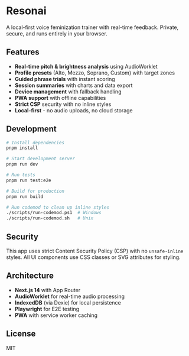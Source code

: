 # Resonai

A local-first voice feminization trainer with real-time feedback. Private, secure, and runs entirely in your browser.

## Features

- **Real-time pitch & brightness analysis** using AudioWorklet
- **Profile presets** (Alto, Mezzo, Soprano, Custom) with target zones
- **Guided phrase trials** with instant scoring
- **Session summaries** with charts and data export
- **Device management** with fallback handling
- **PWA support** with offline capabilities
- **Strict CSP** security with no inline styles
- **Local-first** - no audio uploads, no cloud storage

## Development

```bash
# Install dependencies
pnpm install

# Start development server
pnpm run dev

# Run tests
pnpm run test:e2e

# Build for production
pnpm run build

# Run codemod to clean up inline styles
./scripts/run-codemod.ps1  # Windows
./scripts/run-codemod.sh   # Unix
```

## Security

This app uses strict Content Security Policy (CSP) with no `unsafe-inline` styles. All UI components use CSS classes or SVG attributes for styling.

## Architecture

- **Next.js 14** with App Router
- **AudioWorklet** for real-time audio processing
- **IndexedDB** (via Dexie) for local persistence
- **Playwright** for E2E testing
- **PWA** with service worker caching

## License

MIT